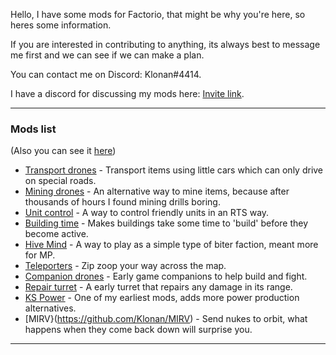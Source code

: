 Hello, I have some mods for Factorio, that might be why you're here, so heres some information.

If you are interested in contributing to anything, its always best to message me first and we can see if we can make a plan.

You can contact me on Discord: Klonan#4414.

I have a discord for discussing my mods here: [Invite link](https://discordapp.com/invite/ktg8h7t).

-----------------------------------------------------------------------------

### Mods list
(Also you can see it [here](https://mods.factorio.com/user/klonan))

 - [Transport drones](https://github.com/Klonan/Transport_Drones) - Transport items using little cars which can only drive on special roads.
 - [Mining drones](https://github.com/Klonan/Mining_Drones) - An alternative way to mine items, because after thousands of hours I found mining drills boring.
 - [Unit control](https://github.com/Klonan/Unit_Control) - A way to control friendly units in an RTS way.
 - [Building time](https://github.com/Klonan/Building_Time) - Makes buildings take some time to 'build' before they become active.
 - [Hive Mind](https://github.com/Klonan/Hive_Mind) - A way to play as a simple type of biter faction, meant more for MP.
 - [Teleporters](https://github.com/Klonan/Teleporters) - Zip zoop your way across the map.
 - [Companion drones](https://github.com/Klonan/Companion_Drones) - Early game companions to help build and fight.
 - [Repair turret](https://github.com/Klonan/Repair_Turret) - A early turret that repairs any damage in its range.
 - [KS Power](https://github.com/Klonan/KS_Power) - One of my earliest mods, adds more power production alternatives.
 - [MIRV}(https://github.com/Klonan/MIRV) - Send nukes to orbit, what happens when they come back down will surprise you.

-------------------------------------------------------------




